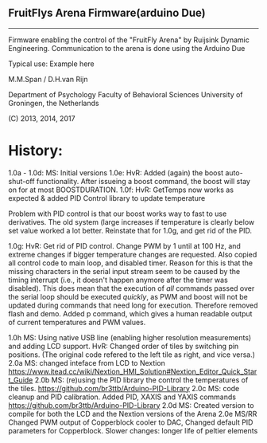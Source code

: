 ## FruitFlys Arena Firmware(arduino Due)

-------------------------------------------------------------------------------

 Firmware enabling the control of the "FruitFly Arena" by Ruijsink Dynamic
 Engineering. Communication to the arena is done using the Arduino Due

 Typical use: Example here

 M.M.Span / D.H.van Rijn

 Department of Psychology
 Faculty of Behavioral Sciences
 University of Groningen, the Netherlands

 (C) 2013, 2014, 2017


 # History:

 1.0a - 1.0d: MS: Initial versions
 1.0e: HvR: Added (again) the boost auto-shut-off functionality. After issueing a boost command, the boost will stay on for at most BOOSTDURATION.
 1.0f: HvR: GetTemps now works as expected & added PID Control library to update temperature

 Problem with PID control is that our boost works way to fast to use derivatives. The old system (large increases if temperature is clearly below set
 value worked a lot better. Reinstate that for 1.0g, and get rid of the PID.

 1.0g: HvR: Get rid of PID control. Change PWM by 1 until at 100 Hz, and extreme changes if bigger temperature changes are requested. Also copied
 all control code to main loop, and disabled timer. Reason for this is that the missing characters in the serial input stream seem to be caused by
 the timing interrupt (i.e., it doesn't happen anymore after the timer was disabled). This does mean that the execution of *all* commands passed
 over the serial loop should be executed *quickly*, as PWM and boost will not be updated during commands that need long for execution. Therefore removed
 flash and demo. Added p command, which gives a human readable output of current temperatures and PWM values.

 1.0h MS: Using native USB line (enabling higher resolution measurements) and adding LCD support. HvR: Changed order of tiles by switching pin positions. (The original code refered to the left tile as
 right, and vice versa.)
 2.0a MS: changed inteface from LCD to Nextion
 https://www.itead.cc/wiki/Nextion_HMI_Solution#Nextion_Editor_Quick_Start_Guide
 2.0b MS: (re)using the PID library the control the temperatures of the tiles.
 https://github.com/br3ttb/Arduino-PID-Library
 2.0c MS: code cleanup and PID calibration. Added PID, XAXIS and YAXIS commands
 https://github.com/br3ttb/Arduino-PID-Library
 2.0d MS: Created version to compile for both the LCD and the Nextion versions of the Arena
 2.0e MS/RR Changed PWM output of Copperblock cooler to DAC, Changed default PID parameters for Copperblock. Slower changes: longer life of peltier elements
